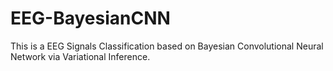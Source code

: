 # EEG-BayesianCNN
This is a EEG Signals Classification based on Bayesian Convolutional Neural Network via Variational Inference.
